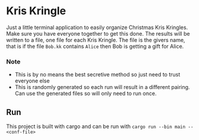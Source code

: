 # Kris Kringle
Just a little terminal application to easily organize Christmas Kris Kringles. Make sure you have everyone together to get this done. The results will be written to a file, one file for each Kris Kringle. The file is the givers name, that is if the file `Bob.kk` contains `Alice` then Bob is getting a gift for Alice.

### Note
* This is by no means the best secretive method so just need to trust everyone else
* This is randomly generated so each run will result in a different pairing. Can use the generated files so will only need to run once.

## Run
This project is built with cargo and can be run with `cargo run --bin main -- <conf-file>`
